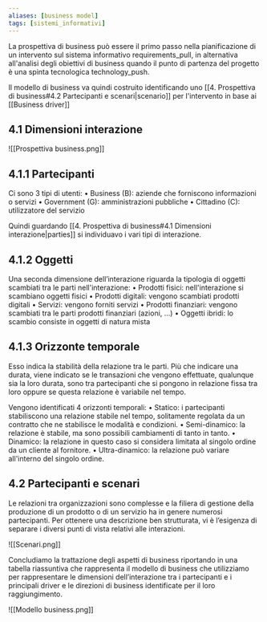 ```yaml
---
aliases: [business model]
tags: [sistemi_informativi]
---
```


La prospettiva di business può essere il primo passo nella pianificazione di un intervento sul sistema informativo requirements_pull, in alternativa all'analisi degli obiettivi di business quando il punto di partenza del progetto è una spinta tecnologica technology_push.

Il modello di business va quindi costruito identificando uno [[4. Prospettiva di business#4.2 Partecipanti e scenari|scenario]] per l'intervento in base ai [[Business driver]]

## 4.1 Dimensioni interazione

![[Prospettiva business.png]]

## 4.1.1 Partecipanti

Ci sono 3 tipi di utenti:
	• Business (B): aziende che forniscono informazioni o servizi
	• Government (G): amministrazioni pubbliche
	• Cittadino (C): utilizzatore del servizio

Quindi guardando [[4. Prospettiva di business#4.1 Dimensioni interazione|parties]] si individuavo i vari tipi di interazione.
## 4.1.2 Oggetti

Una seconda dimensione dell’interazione riguarda la tipologia di oggetti scambiati tra le parti nell'interazione:
	• Prodotti fisici: nell'interazione si scambiano oggetti fisici
	• Prodotti digitali: vengono scambiati prodotti digitali
	• Servizi: vengono forniti servizi
	• Prodotti finanziari: vengono scambiati tra le parti prodotti finanziari (azioni, ...)
	• Oggetti ibridi: lo scambio consiste in oggetti di natura mista

## 4.1.3 Orizzonte temporale

Esso indica la stabilità della relazione tra le parti. 
Più che indicare una durata, viene indicato se le transazioni che vengono effettuate, qualunque sia la loro durata, sono tra partecipanti che si pongono in relazione fissa tra loro oppure se questa relazione è variabile nel tempo. 

Vengono identificati 4 orizzonti temporali:
	• Statico: i partecipanti stabiliscono una relazione stabile nel tempo, solitamente regolata da un contratto che ne stabilisce le modalità e condizioni.
	• Semi-dinamico: la relazione è stabile, ma sono possibili cambiamenti di tanto in tanto. 
	• Dinamico: la relazione in questo caso si considera limitata al singolo ordine da un cliente al fornitore.
	• Ultra-dinamico: la relazione può variare all'interno del singolo ordine. 

## 4.2 Partecipanti e scenari

Le relazioni tra organizzazioni sono complesse e la filiera di gestione della produzione di un prodotto o di un servizio ha in genere numerosi partecipanti.
Per ottenere una descrizione ben strutturata, vi è l’esigenza di separare i diversi punti di vista relativi alle interazioni.

![[Scenari.png]]

Concludiamo la trattazione degli aspetti di business riportando in una tabella riassuntiva che rappresenta il modello di business che utilizziamo per rappresentare le dimensioni dell’interazione tra i partecipanti e i principali driver e le direzioni di business identificate per il loro raggiungimento.

![[Modello business.png]]


